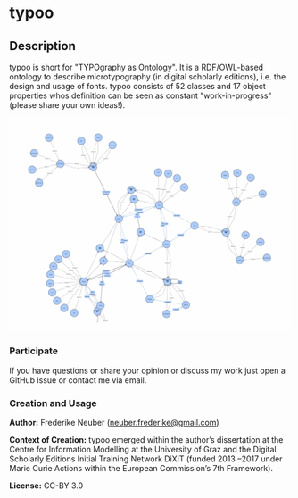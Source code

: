 # typoo

## Description

typoo is short for "TYPOgraphy as Ontology". It is a RDF/OWL-based ontology to describe microtypography (in digital scholarly editions), i.e. the design and usage of fonts. typoo consists of 52 classes and 17 object properties whos definition can be seen as constant "work-in-progress" (please share your own ideas!). 

![Image of typoo in VOWL](https://github.com/FrederikeNeuber/typoo/blob/master/media/typoo-vowl.png)

### Participate

If you have questions or share your opinion or discuss my work just open a GitHub issue or contact me via email.

### Creation and Usage

**Author:** Frederike Neuber (neuber.frederike@gmail.com)

**Context of Creation:** typoo emerged within the author’s dissertation at the Centre for Information Modelling at the University of Graz and the Digital Scholarly Editions Initial Training Network DiXiT (funded 2013 –2017 under Marie Curie Actions within the European Commission’s 7th Framework).

**License:** CC-BY 3.0

    
